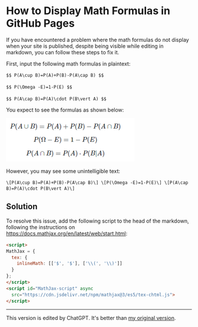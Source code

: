# How to Display Math Formulas in GitHub Pages

If you have encountered a problem where the math formulas do not display when your site is published, despite being visible while editing in markdown, you can follow these steps to fix it.

First, input the following math formulas in plaintext:

```plaintext
$$ P(A\cup B)=P(A)+P(B)-P(A\cap B) $$

$$ P(\Omega -E)=1-P(E) $$

$$ P(A\cap B)=P(A)\cdot P(B\vert A) $$
```

You expect to see the formulas as shown below:

![](images/math_formula_demo.png)

However, you may see some unintelligible text:

```plaintex
\[P(A\cup B)=P(A)+P(B)-P(A\cap B)\] \[P(\Omega -E)=1-P(E)\] \[P(A\cap B)=P(A)\cdot P(B\vert A)\]
```

## Solution

To resolve this issue, add the following script to the head of the markdown, following the instructions on <https://docs.mathjax.org/en/latest/web/start.html>:

```html
<script>
MathJax = {
  tex: {
    inlineMath: [['$', '$'], ['\\(', '\\)']]
  }
};
</script>
<script id="MathJax-script" async
  src="https://cdn.jsdelivr.net/npm/mathjax@3/es5/tex-chtml.js">
</script>
```

---

This version is edited by ChatGPT. It's better than [my original version](https://github.com/iridiumcao/iridiumcao.github.io/commit/75f59bc941e08461394d8bb701542f83f52cb9b6).